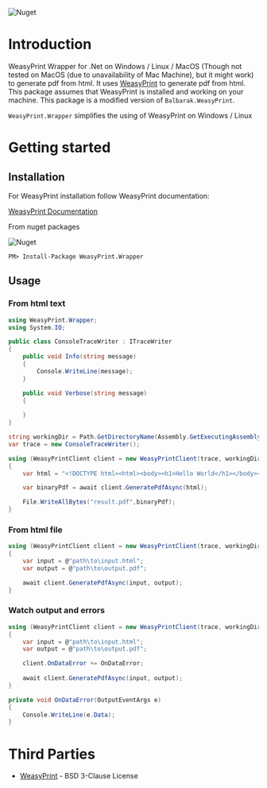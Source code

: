 
![Nuget](https://img.shields.io/nuget/v/WeasyPrint.Wrapper)

# Introduction
WeasyPrint Wrapper for .Net on Windows / Linux / MacOS (Though not tested on MacOS (due to unavailability of Mac Machine), but it might work) to generate pdf from html. It uses [WeasyPrint](https://weasyprint.org/) to generate pdf from html. This package assumes that WeasyPrint is installed and working on your machine. This package is a modified version of `Balbarak.WeasyPrint`.

`WeasyPrint.Wrapper` simplifies the using of WeasyPrint on Windows / Linux

# Getting started

## Installation

For WeasyPrint installation follow WeasyPrint documentation:

[WeasyPrint Documentation](https://doc.courtbouillon.org/weasyprint/stable/)

From nuget packages

![Nuget](https://img.shields.io/nuget/v/WeasyPrint.Wrapper)

`PM> Install-Package WeasyPrint.Wrapper`

## Usage

### From html text 

```C#
using WeasyPrint.Wrapper;
using System.IO;

public class ConsoleTraceWriter : ITraceWriter
{
    public void Info(string message)
    {
        Console.WriteLine(message);
    }

    public void Verbose(string message)
    {
        
    }
}

string workingDir = Path.GetDirectoryName(Assembly.GetExecutingAssembly().Location)!;
var trace = new ConsoleTraceWriter();

using (WeasyPrintClient client = new WeasyPrintClient(trace, workingDir))
{
    var html = "<!DOCTYPE html><html><body><h1>Hello World</h1></body></html>";

    var binaryPdf = await client.GeneratePdfAsync(html);

    File.WriteAllBytes("result.pdf",binaryPdf);
}
```

### From html file
```C#
using (WeasyPrintClient client = new WeasyPrintClient(trace, workingDir))
{
    var input = @"path\to\input.html";
    var output = @"path\to\output.pdf";

    await client.GeneratePdfAsync(input, output);
}
```

### Watch output and errors
```C#
using (WeasyPrintClient client = new WeasyPrintClient(trace, workingDir))
{
    var input = @"path\to\input.html";
    var output = @"path\to\output.pdf";

    client.OnDataError += OnDataError;
    
    await client.GeneratePdfAsync(input, output);
}

private void OnDataError(OutputEventArgs e)
{
    Console.WriteLine(e.Data);
}
```

# Third Parties
* [WeasyPrint](https://weasyprint.org/) - BSD 3-Clause License
